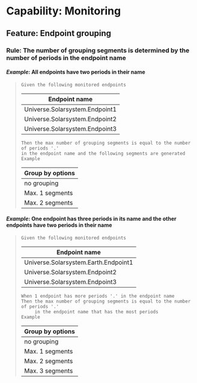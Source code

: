 # Capability: Monitoring

## Feature: Endpoint grouping

### Rule: The number of grouping segments is determined by the number of periods in the endpoint name

#### _Example_: All endpoints have two periods in their name

> ```gherkin
> Given the following monitored endpoints
> ```
>
> | Endpoint name                  |
> | ------------------------------ |
> | Universe.Solarsystem.Endpoint1 |
> | Universe.Solarsystem.Endpoint2 |
> | Universe.Solarsystem.Endpoint3 |
>
> ```gherkin
> Then the max number of grouping segments is equal to the number of periods '.'
> in the endpoint name and the following segments are generated
> Example
> ```
>
> | Group by options |
> | ---------------- |
> | no grouping      |
> | Max. 1 segments  |
> | Max. 2 segments  |

#### _Example_: One endpoint has three periods in its name and the other endpoints have two periods in their name

> ```gherkin
> Given the following monitored endpoints
> ```
>
> | Endpoint name                        |
> | ------------------------------------ |
> | Universe.Solarsystem.Earth.Endpoint1 |
> | Universe.Solarsystem.Endpoint2       |
> | Universe.Solarsystem.Endpoint3       |
>
> ```gherkin
> When 1 endpoint has more periods '.' in the endpoint name
> Then the max number of grouping segments is equal to the number of periods '.'
>      in the endpoint name that has the most periods
> Example
> ```
>
> | Group by options |
> | ---------------- |
> | no grouping      |
> | Max. 1 segments  |
> | Max. 2 segments  |
> | Max. 3 segments  |
